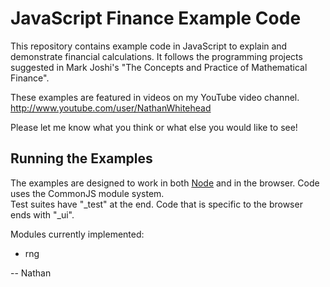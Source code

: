 JavaScript Finance Example Code
===============================

This repository contains example code in JavaScript to explain
and demonstrate financial calculations.  It follows the programming
projects suggested in Mark Joshi's "The Concepts and Practice
of Mathematical Finance".

These examples are featured in videos on my YouTube video channel.
http://www.youtube.com/user/NathanWhitehead

Please let me know what you think or what else you would like to see!

Running the Examples
--------------------

The examples are designed to work in both [Node](http://nodejs.org) and 
in the browser.  Code uses the CommonJS module system.  
Test suites have "_test" at the end.
Code that is specific to the browser ends with "_ui".

Modules currently implemented:
+ rng

--
Nathan

